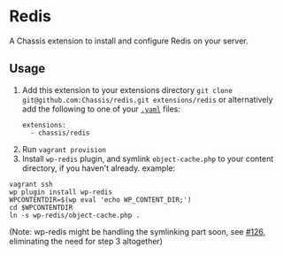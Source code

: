 # Redis
A Chassis extension to install and configure Redis on your server.

## Usage
1. Add this extension to your extensions directory `git clone git@github.com:Chassis/redis.git extensions/redis` or alternatively add the following to one of your [`.yaml`](https://github.com/Chassis/Chassis/blob/master/config.yaml) files:
   ```
   extensions:
     - chassis/redis
   ```
2. Run `vagrant provision`
3. Install `wp-redis` plugin, and symlink `object-cache.php` to your content directory, if you haven't already. example:
```
vagrant ssh
wp plugin install wp-redis
WPCONTENTDIR=$(wp eval 'echo WP_CONTENT_DIR;')
cd $WPCONTENTDIR
ln -s wp-redis/object-cache.php .
```

(Note: wp-redis might be handling the symlinking part soon, see [#126](https://github.com/pantheon-systems/wp-redis/issues/126), eliminating the need for step 3 altogether)
